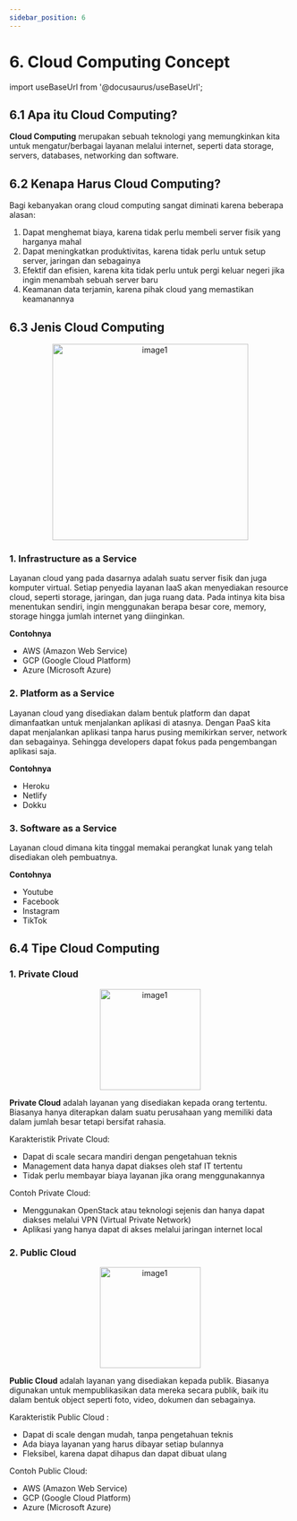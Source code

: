 ```yaml
---
sidebar_position: 6
---
```


# 6. Cloud Computing Concept

import useBaseUrl from '@docusaurus/useBaseUrl';

## 6.1 Apa itu Cloud Computing?
**Cloud Computing** merupakan sebuah teknologi yang memungkinkan kita untuk mengatur/berbagai layanan melalui internet, seperti data storage, servers, databases, networking dan software. 

## 6.2 Kenapa Harus Cloud Computing?

Bagi kebanyakan orang cloud computing sangat diminati karena beberapa alasan:
1. Dapat menghemat biaya, karena tidak perlu membeli server fisik yang harganya mahal
2. Dapat meningkatkan produktivitas, karena tidak perlu untuk setup server, jaringan dan sebagainya
3. Efektif dan efisien, karena kita tidak perlu untuk pergi keluar negeri jika ingin menambah sebuah server baru
4. Keamanan data terjamin, karena pihak cloud yang memastikan keamanannya

## 6.3 Jenis Cloud Computing

<center>
   <img alt="image1" src={useBaseUrl('img/docs/image-12.png')} height="350px"/>
</center>

### 1. Infrastructure as a Service
   
Layanan cloud yang pada dasarnya adalah suatu server fisik dan juga komputer virtual. Setiap penyedia layanan IaaS akan menyediakan resource cloud, seperti storage, jaringan, dan juga ruang data. Pada intinya kita bisa menentukan sendiri, ingin menggunakan berapa besar core, memory, storage hingga jumlah internet yang diinginkan. 

**Contohnya**
- AWS (Amazon Web Service)
- GCP (Google Cloud Platform)
- Azure (Microsoft Azure)

### 2. Platform as a Service

Layanan cloud yang disediakan dalam bentuk platform dan dapat dimanfaatkan untuk menjalankan aplikasi di atasnya. Dengan PaaS kita dapat menjalankan aplikasi tanpa harus pusing memikirkan server, network dan sebagainya. Sehingga developers dapat fokus pada pengembangan aplikasi saja.

**Contohnya**
- Heroku
- Netlify
- Dokku

### 3. Software as a Service

Layanan cloud dimana kita tinggal memakai perangkat lunak yang telah disediakan oleh pembuatnya. 

**Contohnya**
- Youtube
- Facebook
- Instagram
- TikTok

## 6.4 Tipe Cloud Computing

### 1. Private Cloud

<center>
   <img alt="image1" src={useBaseUrl('img/docs/image-13.png')} height="180px"/>
</center>

**Private Cloud** adalah layanan yang disediakan kepada orang tertentu. Biasanya hanya diterapkan dalam suatu perusahaan yang memiliki data dalam jumlah besar tetapi bersifat rahasia.

Karakteristik Private Cloud:
- Dapat di scale secara mandiri dengan pengetahuan teknis
- Management data hanya dapat diakses oleh staf IT tertentu
- Tidak perlu membayar biaya layanan jika orang menggunakannya

Contoh Private Cloud:
- Menggunakan OpenStack atau teknologi sejenis dan hanya dapat diakses melalui VPN (Virtual Private Network)
- Aplikasi yang hanya dapat di akses melalui jaringan internet local

### 2. Public Cloud

<center>
   <img alt="image1" src={useBaseUrl('img/docs/image-14.png')} height="180px"/>
</center>

**Public Cloud** adalah layanan yang disediakan kepada publik. Biasanya digunakan untuk mempublikasikan data mereka secara publik, baik itu dalam bentuk object seperti foto, video, dokumen dan sebagainya.

Karakteristik Public Cloud :
- Dapat di scale dengan mudah, tanpa pengetahuan teknis
- Ada biaya layanan yang harus dibayar setiap bulannya
- Fleksibel, karena dapat dihapus dan dapat dibuat ulang

Contoh Public Cloud:
- AWS (Amazon Web Service)
- GCP (Google Cloud Platform)
- Azure (Microsoft Azure)